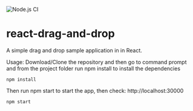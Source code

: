 ![Node.js CI](https://github.com/nithuan141/react-drag-and-drop/workflows/Node.js%20CI/badge.svg)

# react-drag-and-drop
A simple drag and drop sample application in in React.

Usage:
  Download/Clone the repository and then go to command prompt and from the project folder run npm install to install the dependencies

    npm install
  
  Then run npm start to start the app, then check: http://localhost:30000
  
    npm start
